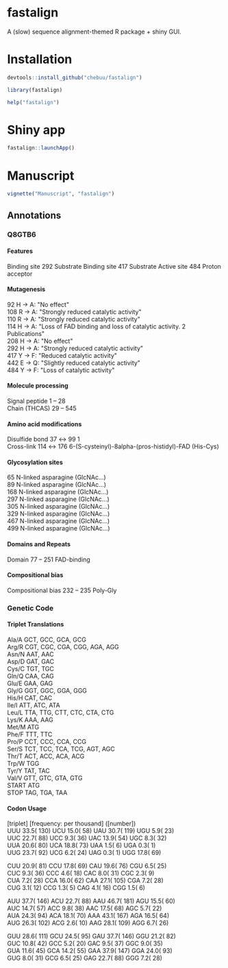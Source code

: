 
# fastalign

<!-- badges: start -->
<!-- badges: end -->

A (slow) sequence alignment-themed R package + shiny GUI.

# Installation
``` r
devtools::install_github("chebuu/fastalign")

library(fastalign)

help("fastalign")
```

# Shiny app
```r
fastalign::launchApp()
```

# Manuscript
```r
vignette("Manuscript", "fastalign")
```
## Annotations
### Q8GTB6 
#### Features
Binding site 292 Substrate
Binding site 417 Substrate
Active site	 484 Proton acceptor

#### Mutagenesis
92  H → A: "No effect"          
108 R → A: "Strongly reduced catalytic activity"            
110 R → A: "Strongly reduced catalytic activity"            
114 H → A: "Loss of FAD binding and loss of catalytic activity. 2 Publications"         
208 H → A: "No effect"          
292 H → A: "Strongly reduced catalytic activity"            
417 Y → F: "Reduced catalytic activity"         
442 E → Q: "Slightly reduced catalytic activity"            
484 Y → F: "Loss of catalytic activity"         

#### Molecule processing
Signal peptide  1 – 28          
Chain (THCAS)	29 – 545            

#### Amino acid modifications
Disulfide bond	37 ↔ 99	1             
Cross-link	    114 ↔ 176	6-(S-cysteinyl)-8alpha-(pros-histidyl)-FAD (His-Cys)            

#### Glycosylation sites
65	N-linked asparagine (GlcNAc...)          
89	N-linked asparagine (GlcNAc...)          
168	N-linked asparagine (GlcNAc...)          
297	N-linked asparagine (GlcNAc...)          
305	N-linked asparagine (GlcNAc...)          
329	N-linked asparagine (GlcNAc...)          
467	N-linked asparagine (GlcNAc...)          
499	N-linked asparagine (GlcNAc...)          

#### Domains and Repeats
Domain	77 – 251	FAD-binding             

#### Compositional bias
Compositional bias	232 – 235	Poly-Gly   

### Genetic Code
#### Triplet Translations
Ala/A GCT, GCC, GCA, GCG          
Arg/R CGT, CGC, CGA, CGG, AGA, AGG          
Asn/N AAT, AAC          
Asp/D GAT, GAC          
Cys/C TGT, TGC          
Gln/Q CAA, CAG          
Glu/E GAA, GAG          
Gly/G GGT, GGC, GGA, GGG          
His/H CAT, CAC          
Ile/I ATT, ATC, ATA           
Leu/L TTA, TTG, CTT, CTC, CTA, CTG          
Lys/K AAA, AAG          
Met/M ATG           
Phe/F TTT, TTC          
Pro/P CCT, CCC, CCA, CCG          
Ser/S TCT, TCC, TCA, TCG, AGT, AGC          
Thr/T ACT, ACC, ACA, ACG          
Trp/W TGG           
Tyr/Y TAT, TAC          
Val/V GTT, GTC, GTA, GTG          
START ATG           
STOP TAG, TGA, TAA          

#### Codon Usage
[triplet] [frequency: per thousand] ([number])      
UUU 33.5(   130)  UCU 15.0(    58)  UAU 30.7(   119)  UGU  5.9(    23)      
UUC 22.7(    88)  UCC  9.3(    36)  UAC 13.9(    54)  UGC  8.3(    32)      
UUA 20.6(    80)  UCA 18.8(    73)  UAA  1.5(     6)  UGA  0.3(     1)      
UUG 23.7(    92)  UCG  6.2(    24)  UAG  0.3(     1)  UGG 17.8(    69)      

CUU 20.9(    81)  CCU 17.8(    69)  CAU 19.6(    76)  CGU  6.5(    25)      
CUC  9.3(    36)  CCC  4.6(    18)  CAC  8.0(    31)  CGC  2.3(     9)      
CUA  7.2(    28)  CCA 16.0(    62)  CAA 27.1(   105)  CGA  7.2(    28)      
CUG  3.1(    12)  CCG  1.3(     5)  CAG  4.1(    16)  CGG  1.5(     6)      

AUU 37.7(   146)  ACU 22.7(    88)  AAU 46.7(   181)  AGU 15.5(    60)      
AUC 14.7(    57)  ACC  9.8(    38)  AAC 17.5(    68)  AGC  5.7(    22)      
AUA 24.3(    94)  ACA 18.1(    70)  AAA 43.1(   167)  AGA 16.5(    64)      
AUG 26.3(   102)  ACG  2.6(    10)  AAG 28.1(   109)  AGG  6.7(    26)      

GUU 28.6(   111)  GCU 24.5(    95)  GAU 37.7(   146)  GGU 21.2(    82)      
GUC 10.8(    42)  GCC  5.2(    20)  GAC  9.5(    37)  GGC  9.0(    35)      
GUA 11.6(    45)  GCA 14.2(    55)  GAA 37.9(   147)  GGA 24.0(    93)      
GUG  8.0(    31)  GCG  6.5(    25)  GAG 22.7(    88)  GGG  7.2(    28)   
